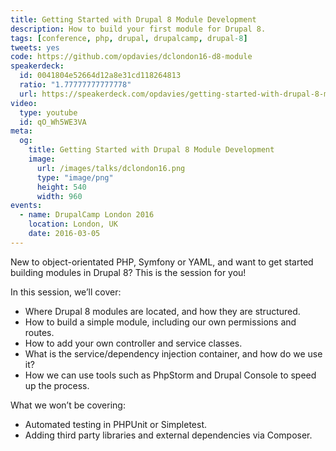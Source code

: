 ```yaml
---
title: Getting Started with Drupal 8 Module Development
description: How to build your first module for Drupal 8.
tags: [conference, php, drupal, drupalcamp, drupal-8]
tweets: yes
code: https://github.com/opdavies/dclondon16-d8-module
speakerdeck:
  id: 0041804e52664d12a8e31cd118264813
  ratio: "1.77777777777778"
  url: https://speakerdeck.com/opdavies/getting-started-with-drupal-8-module-development
video:
  type: youtube
  id: qO_Wh5WE3VA
meta:
  og:
    title: Getting Started with Drupal 8 Module Development
    image:
      url: /images/talks/dclondon16.png
      type: "image/png"
      height: 540
      width: 960
events:
  - name: DrupalCamp London 2016
    location: London, UK
    date: 2016-03-05
---
```


New to object-orientated PHP, Symfony or YAML, and want to get started building modules in Drupal 8? This is the session for you!

In this session, we’ll cover:

- Where Drupal 8 modules are located, and how they are structured.
- How to build a simple module, including our own permissions and routes.
- How to add your own controller and service classes.
- What is the service/dependency injection container, and how do we use it?
- How we can use tools such as PhpStorm and Drupal Console to speed up the process.

What we won’t be covering:

- Automated testing in PHPUnit or Simpletest.
- Adding third party libraries and external dependencies via Composer.
